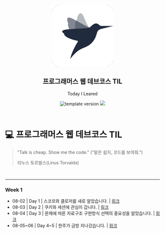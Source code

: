 <br/>
<p align="middle" >
  <img width="200px;" src="./src/images/prgms-logo.png"/>
</p>
<h2 align="middle">프로그래머스 웹 데브코스 TIL</h2>
<p align="middle">Today I Leared</p>
<p align="middle">
  <img src="https://img.shields.io/badge/version-1.0.0-blue?style=flat-square" alt="template version"/>
  <img src="https://img.shields.io/badge/language-md-md.svg?style=flat-square"/>
</p>

<p align="middle">
  <!-- <a href="#">☕ 블로그 링크</a> -->  
</p>

<br/>

# 💻 프로그래머스 웹 데브코스 TIL

> "Talk is cheap. Show me the code."
> ("말은 쉽지, 코드를 보여줘.")
>
> 리누스 토르발스(Linus Torvalds)

<br/>

---

### Week 1

- 08-02 | Day 1 | 스코프와 클로저를 새로 알았습니다. | [링크](https://velog.io/@alang/TIL-Day-1)
- 08-03 | Day 2 | 쿠키와 세션에 관심이 갑니다. | [링크](https://velog.io/@alang/TIL-Day-2)
- 08-04 | Day 3 | 문제에 따른 자료구조 구현방식 선택의 중요성을 알았습니다. | [링크](https://velog.io/@alang/TIL-Day-3)
- 08-05~06 | Day 4~5 | 한주가 금방 지나갔습니다. | [링크](https://velog.io/@alang/Week-1%EC%9D%84-%EB%A7%88%EB%AC%B4%EB%A6%AC%ED%95%98%EB%A9%B0)

